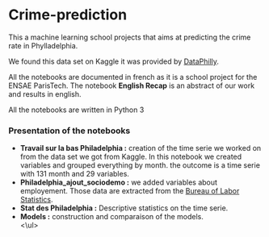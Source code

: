 # Crime-prediction

This a machine learning school projects that aims at predicting the crime rate in Phylladelphia.

We found this data set on Kaggle it was provided by <a href="https://www.opendataphilly.org/">DataPhilly</a>.

All the notebooks are documented in french as it is a school project for the ENSAE ParisTech. The notebook <b>English Recap</b> is an abstract of our work and results in english.

All the notebooks are written in Python 3

### Presentation of the notebooks 

<ul>
  <li><b>Travail sur la bas Philadelphia :</b> creation of the time serie we worked on from the data set we got from Kaggle. In this notebook we created variables and grouped everything by month. the outcome is a time serie with 131 month and 29 variables.</li>
  <li><b>Philadelphia_ajout_sociodemo :</b> we added variables about employement. Those data are extracted from the <a href="https://www.bls.gov/eag/eag.pa_philadelphia_co.htm">Bureau of Labor Statistics</a>.</li>
  <li><b>Stat des Philadelphia :</b> Descriptive statistics on the time serie. </li>
  <li><b>Models :</b> construction and comparaison of the models.</li>
<\ul>

